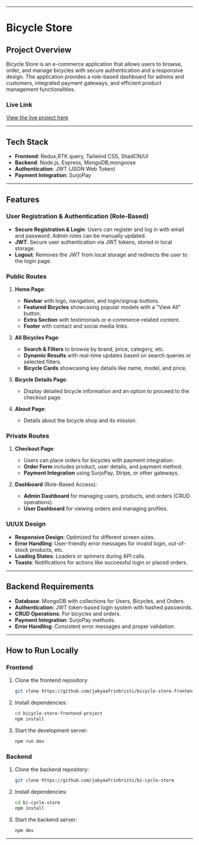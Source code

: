 

---

# Bicycle Store

## Project Overview

Bicycle Store is an e-commerce application that allows users to browse, order, and manage bicycles with secure authentication and a responsive design. The application provides a role-based dashboard for admins and customers, integrated payment gateways, and efficient product management functionalities.

### **Live Link**
[View the live project here](https://bicycle-store-frontend-project.vercel.app/)

---

## Tech Stack

- **Frontend**:  Redux,RTK query, Tailwind CSS, ShadCN/UI
- **Backend**: Node.js, Express, MongoDB,mongoose
- **Authentication**: JWT (JSON Web Token)
- **Payment Integration**: SurjoPay

---

## Features

### **User Registration & Authentication (Role-Based)**

- **Secure Registration & Login**: Users can register and log in with email and password. Admin roles can be manually updated.
- **JWT**: Secure user authentication via JWT tokens, stored in local storage.
- **Logout**: Removes the JWT from local storage and redirects the user to the login page.

### **Public Routes**

1. **Home Page**: 
   - **Navbar** with logo, navigation, and login/signup buttons.
   - **Featured Bicycles** showcasing popular models with a "View All" button.
   - **Extra Section** with testimonials or e-commerce-related content.
   - **Footer** with contact and social media links.
   
2. **All Bicycles Page**:
   - **Search & Filters** to browse by brand, price, category, etc.
   - **Dynamic Results** with real-time updates based on search queries or selected filters.
   - **Bicycle Cards** showcasing key details like name, model, and price.

3. **Bicycle Details Page**: 
   - Display detailed bicycle information and an option to proceed to the checkout page.

4. **About Page**: 
   - Details about the bicycle shop and its mission.

### **Private Routes**

1. **Checkout Page**:
   - Users can place orders for bicycles with payment integration.
   - **Order Form** includes product, user details, and payment method.
   - **Payment Integration** using SurjoPay, Stripe, or other gateways.

2. **Dashboard** (Role-Based Access):
   - **Admin Dashboard** for managing users, products, and orders (CRUD operations).
   - **User Dashboard** for viewing orders and managing profiles.

### **UI/UX Design**

- **Responsive Design**: Optimized for different screen sizes.
- **Error Handling**: User-friendly error messages for invalid login, out-of-stock products, etc.
- **Loading States**: Loaders or spinners during API calls.
- **Toasts**: Notifications for actions like successful login or placed orders.

---

## Backend Requirements

- **Database**: MongoDB with collections for Users, Bicycles, and Orders.
- **Authentication**: JWT token-based login system with hashed passwords.
- **CRUD Operations**: For bicycles and orders.
- **Payment Integration**: SurjoPay methods.
- **Error Handling**: Consistent error messages and proper validation.

---

## How to Run Locally

### **Frontend**

1. Clone the frontend repository:
   ```bash
   git clone https://github.com/jakyaafrinbristi/bicycle-store-frontend-project
   ```
2. Install dependencies:
   ```bash
   cd bicycle-store-frontend-project
   npm install
   ```
3. Start the development server:
   ```bash
   npm run dev
   ```

### **Backend**

1. Clone the backend repository:
   ```bash
   git clone https://github.com/jakyaafrinbristi/bi-cycle-store
   ```
2. Install dependencies:
   ```bash
   cd bi-cycle-store
   npm install
   ```
3. Start the backend server:
   ```bash
   npm dev
   ```

---
